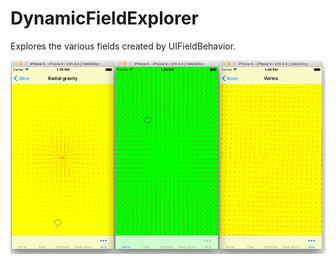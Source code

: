 # DynamicFieldExplorer

Explores the various fields created by UIFieldBehavior. 

![](/images/UIFieldBehavior.gallery.png?raw=true)
